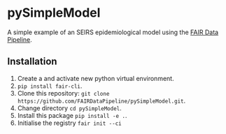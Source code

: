 # pySimpleModel

A simple example of an SEIRS epidemiological model using the [FAIR Data Pipeline](https://fairdatapipeline.github.io).

## Installation

1. Create a and activate new python virtual environment.
2. `pip install fair-cli`.
3. Clone this repository: `git clone https://github.com/FAIRDataPipeline/pySimpleModel.git`.
4. Change directory `cd pySimpleModel`.
5. Install this package `pip install -e .`.
6. Initialise the registry `fair init --ci`
